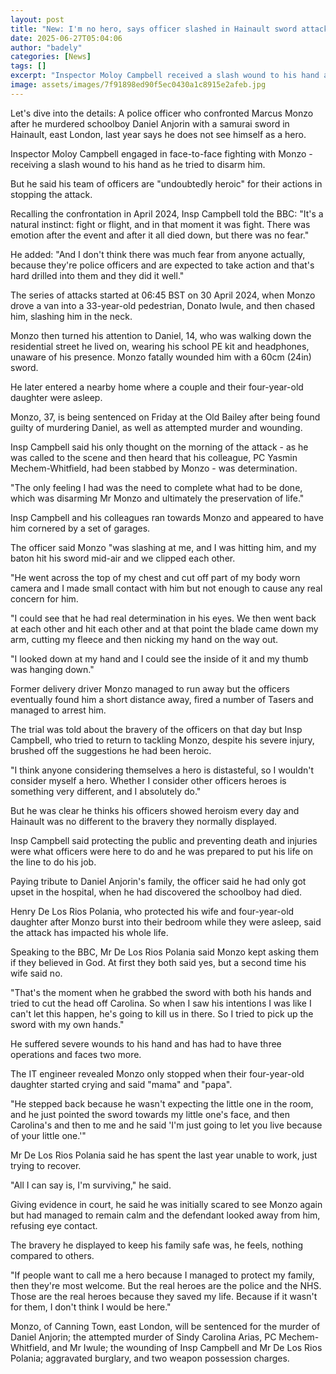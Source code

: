 ```yaml
---
layout: post
title: "New: I'm no hero, says officer slashed in Hainault sword attack"
date: 2025-06-27T05:04:06
author: "badely"
categories: [News]
tags: []
excerpt: "Inspector Moloy Campbell received a slash wound to his hand as he tried to disarm attacker Marcus Monzo."
image: assets/images/7f91898ed90f5ec0430a1c8915e2afeb.jpg
---
```


Let's dive into the details: A police officer who confronted Marcus Monzo after he murdered schoolboy Daniel Anjorin with a samurai sword in Hainault, east London, last year says he does not see himself as a hero.

Inspector Moloy Campbell engaged in face-to-face fighting with Monzo - receiving a slash wound to his hand as he tried to disarm him.

But he said his team of officers are "undoubtedly heroic" for their actions in stopping the attack.

Recalling the confrontation in April 2024, Insp Campbell told the BBC: "It's a natural instinct: fight or flight, and in that moment it was fight. There was emotion after the event and after it all died down, but there was no fear."

He added: "And I don't think there was much fear from anyone actually, because they're police officers and are expected to take action and that's hard drilled into them and they did it well."

The series of attacks started at 06:45 BST on 30 April 2024, when Monzo drove a van into a 33-year-old pedestrian, Donato Iwule, and then chased him, slashing him in the neck.

Monzo then turned his attention to Daniel, 14, who was walking down the residential street he lived on, wearing his school PE kit and headphones, unaware of his presence. Monzo fatally wounded him with a 60cm (24in) sword.

He later entered a nearby home where a couple and their four-year-old daughter were asleep.

Monzo, 37, is being sentenced on Friday at the Old Bailey after being found guilty of murdering Daniel, as well as attempted murder and wounding.

Insp Campbell said his only thought on the morning of the attack - as he was called to the scene and then heard that his colleague, PC Yasmin Mechem-Whitfield, had been stabbed by Monzo - was determination. 

"The only feeling I had was the need to complete what had to be done, which was disarming Mr Monzo and ultimately the preservation of life."

Insp Campbell and his colleagues ran towards Monzo and appeared to have him cornered by a set of garages.

The officer said Monzo "was slashing at me, and I was hitting him, and my baton hit his sword mid-air and we clipped each other.

"He went across the top of my chest and cut off part of my body worn camera and I made small contact with him but not enough to cause any real concern for him. 

"I could see that he had real determination in his eyes. We then went back at each other and hit each other and at that point the blade came down my arm, cutting my fleece and then nicking my hand on the way out. 

"I looked down at my hand and I could see the inside of it and my thumb was hanging down."

Former delivery driver Monzo managed to run away but the officers eventually found him a short distance away, fired a number of Tasers and managed to arrest him.

The trial was told about the bravery of the officers on that day but Insp Campbell, who tried to return to tackling Monzo, despite his severe injury, brushed off the suggestions he had been heroic. 

"I think anyone considering themselves a hero is distasteful, so I wouldn't consider myself a hero. Whether I consider other officers heroes is something very different, and I absolutely do."

But he was clear he thinks his officers showed heroism every day and Hainault was no different to the bravery they normally displayed.

Insp Campbell said protecting the public and preventing death and injuries were what officers were here to do and he was prepared to put his life on the line to do his job.

Paying tribute to Daniel Anjorin's family, the officer said he had only got upset in the hospital, when he had discovered the schoolboy had died.

Henry De Los Rios Polania, who protected his wife and four-year-old daughter after Monzo burst into their bedroom while they were asleep, said the attack has impacted his whole life.

Speaking to the BBC, Mr De Los Rios Polania said Monzo kept asking them if they believed in God. At first they both said yes, but a second time his wife said no. 

"That's the moment when he grabbed the sword with both his hands and tried to cut the head off Carolina. So when I saw his intentions I was like I can't let this happen, he's going to kill us in there. So I tried to pick up the sword with my own hands." 

He suffered severe wounds to his hand and has had to have three operations and faces two more. 

The IT engineer revealed Monzo only stopped when their four-year-old daughter started crying and said "mama" and "papa". 

"He stepped back because he wasn't expecting the little one in the room, and he just pointed the sword towards my little one's face, and then Carolina's and then to me and he said 'I'm just going to let you live because of your little one.'"

Mr De Los Rios Polania said he has spent the last year unable to work, just trying to recover. 

"All I can say is, I'm surviving," he said.

Giving evidence in court, he said he was initially scared to see Monzo again but had managed to remain calm and the defendant looked away from him, refusing eye contact.

The bravery he displayed to keep his family safe was, he feels, nothing compared to others. 

"If people want to call me a hero because I managed to protect my family, then they're most welcome. But the real heroes are the police and the NHS. Those are the real heroes because they saved my life. Because if it wasn't for them, I don't think I would be here."

Monzo, of Canning Town, east London, will be sentenced for the murder of Daniel Anjorin; the attempted murder of Sindy Carolina Arias, PC Mechem-Whitfield, and Mr Iwule; the wounding of Insp Campbell and Mr De Los Rios Polania; aggravated burglary, and two weapon possession charges.


